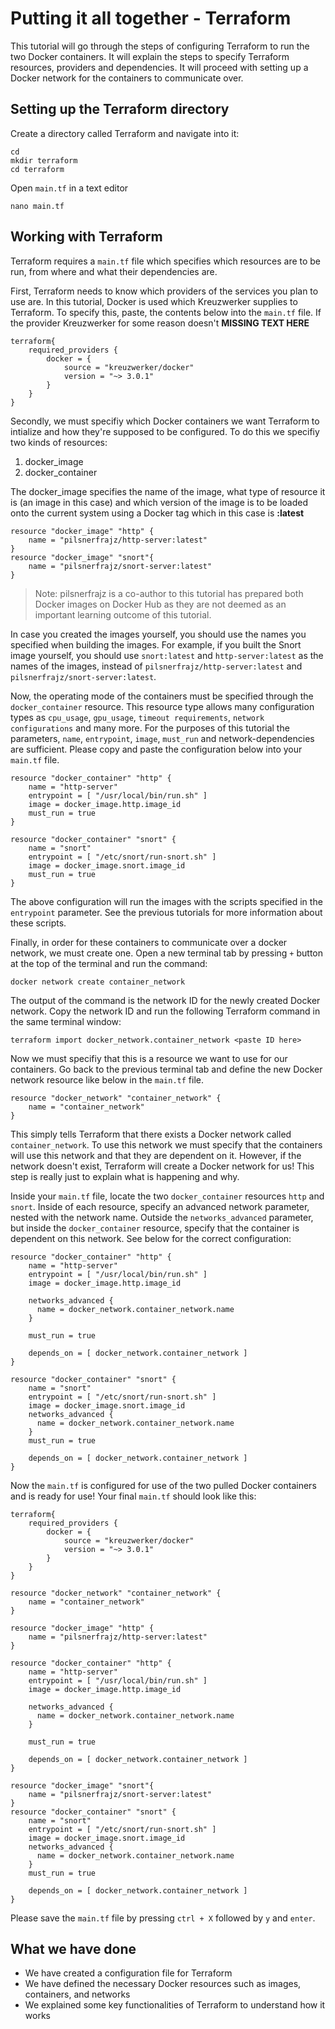 # Putting it all together - Terraform

This tutorial will go through the steps of configuring Terraform to run the two Docker containers. It will explain the steps to specify Terraform resources, providers and dependencies. It will proceed with setting up a Docker network for the containers to communicate over.

## Setting up the Terraform directory

Create a directory called Terraform and navigate into it:
```
cd
mkdir terraform
cd terraform
```

Open `main.tf` in a text editor
```
nano main.tf
```
## Working with Terraform

Terraform requires a `main.tf` file which specifies which resources are to be run, from where and what their dependencies are. 

First, Terraform needs to know which providers of the services you plan to use are. In this tutorial, Docker is used which Kreuzwerker supplies to Terraform. To specify this, paste, the contents below into the `main.tf` file. If the provider Kreuzwerker for some reason doesn't **MISSING TEXT HERE**


```
terraform{
	required_providers {
		docker = {
			source = "kreuzwerker/docker"
			version = "~> 3.0.1"	
		}
	}
}
```

Secondly, we must specifiy which Docker containers we want Terraform to intialize and how they're supposed to be configured. To do this we specifiy two kinds of resources: 
1. docker_image
2. docker_container

The docker_image specifies the name of the image, what type of resource it is (an image in this case) and which version of the image is to be loaded onto the current system using a Docker tag which in this case is __:latest__

```
resource "docker_image" "http" {
	name = "pilsnerfrajz/http-server:latest"
}
resource "docker_image" "snort"{
	name = "pilsnerfrajz/snort-server:latest"
}
```
> Note: pilsnerfrajz is a co-author to this tutorial has prepared both Docker images on Docker Hub as they are not deemed as an important learning outcome of this tutorial.

In case you created the images yourself, you should use the names you specified when building the images. For example, if you built the Snort image yourself, you should use `snort:latest` and `http-server:latest` as the names of the images, instead of `pilsnerfrajz/http-server:latest` and `pilsnerfrajz/snort-server:latest`.


Now, the operating mode of the containers must be specified through the `docker_container` resource. This resource type allows many configuration types as `cpu_usage`, `gpu_usage`, `timeout requirements`, `network configurations` and many more. For the purposes of this tutorial the parameters, `name`, `entrypoint`, `image`, `must_run` and network-dependencies are sufficient. Please copy and paste the configuration below into your `main.tf` file.
```
resource "docker_container" "http" {
	name = "http-server"
	entrypoint = [ "/usr/local/bin/run.sh" ]
	image = docker_image.http.image_id
	must_run = true
}

resource "docker_container" "snort" {
	name = "snort"
	entrypoint = [ "/etc/snort/run-snort.sh" ]
	image = docker_image.snort.image_id
	must_run = true
}
```

The above configuration will run the images with the scripts specified in the `entrypoint` parameter. See the previous tutorials for more information about these scripts. 

Finally, in order for these containers to communicate over a docker network, we must create one. Open a new terminal tab by pressing `+` button at the top of the terminal and run the command:
```
docker network create container_network
```

The output of the command is the network ID for the newly created Docker network. Copy the network ID and run the following Terraform command in the same terminal window:
```
terraform import docker_network.container_network <paste ID here>
```

Now we must specifiy that this is a resource we want to use for our containers. Go back to the previous terminal tab and define the new Docker network resource like below in the `main.tf` file. 
```
resource "docker_network" "container_network" {
	name = "container_network"
}
```

This simply tells Terraform that there exists a Docker network called `container_network`. To use this network we must specify that the containers will use this network and that they are dependent on it. However, if the network doesn't exist, Terraform will create a Docker network for us! This step is really just to explain what is happening and why.

Inside your `main.tf` file, locate the two `docker_container` resources `http` and `snort`. Inside of each resource, specify an advanced network parameter, nested with the network name. Outside the `networks_advanced` parameter, but inside the `docker_container` resource, specify that the container is dependent on this network. See below for the correct configuration:

```
resource "docker_container" "http" {
	name = "http-server"
	entrypoint = [ "/usr/local/bin/run.sh" ]
	image = docker_image.http.image_id

	networks_advanced {
	  name = docker_network.container_network.name
	}

	must_run = true

	depends_on = [ docker_network.container_network ]
}

resource "docker_container" "snort" {
	name = "snort"
	entrypoint = [ "/etc/snort/run-snort.sh" ]
	image = docker_image.snort.image_id
	networks_advanced {
	  name = docker_network.container_network.name
	}
	must_run = true
	
	depends_on = [ docker_network.container_network ]
}
```

Now the `main.tf` is configured for use of the two pulled Docker containers and is ready for use! Your final `main.tf` should look like this:

```
terraform{
	required_providers {
		docker = {
			source = "kreuzwerker/docker"
			version = "~> 3.0.1"	
		}
	}
}

resource "docker_network" "container_network" {
	name = "container_network"
}

resource "docker_image" "http" {
	name = "pilsnerfrajz/http-server:latest"
}

resource "docker_container" "http" {
	name = "http-server"
	entrypoint = [ "/usr/local/bin/run.sh" ]
	image = docker_image.http.image_id

	networks_advanced {
	  name = docker_network.container_network.name
	}

	must_run = true

	depends_on = [ docker_network.container_network ]
}

resource "docker_image" "snort"{
	name = "pilsnerfrajz/snort-server:latest"
}
resource "docker_container" "snort" {
	name = "snort"
	entrypoint = [ "/etc/snort/run-snort.sh" ]
	image = docker_image.snort.image_id
	networks_advanced {
	  name = docker_network.container_network.name
	}
	must_run = true
	
	depends_on = [ docker_network.container_network ]
}
```
Please save the `main.tf` file by pressing `ctrl + X` followed by `y` and `enter`.

## What we have done
- We have created a configuration file for Terraform
- We have defined the necessary Docker resources such as images, containers, and networks
- We explained some key functionalities of Terraform to understand how it works
